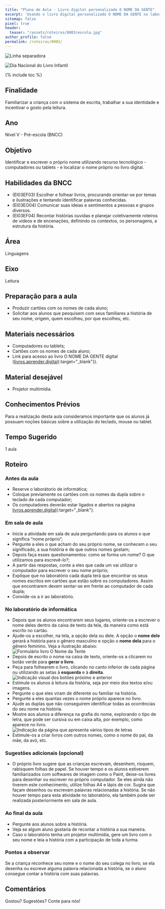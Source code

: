 ```yaml
---
title: "Plano de Aula - Livro digital personalizado O NOME DA GENTE"
excerpt: 'Usando o livro digital personalizado O NOME DA GENTE no laboratório de informática.'
sitemap: false
pixel: true
header: 
  teaser: "/assets/roteiros/0003/escola.jpg" 
author_profile: false
permalink: /roteiros/0003/
---
```

![Linha separadora](/assets/images/line.jpg)

![Dia Nacional do Livro Infantil](/assets/roteiros/0003/escola.jpg)

{% include toc %}

## Finalidade
Familiarizar a criança com o sistema de escrita, trabalhar a sua identidade e incentivar o gosto pela leitura. 

## Ano
Nível V - Pré-escola (BNCC)

## Objetivo
Identificar e escrever o próprio nome utilizando recurso tecnológico - computadores ou tablets -  e localizar o nome próprio no livro digital.

## Habilidades da BNCC
 * (EI03EF03) Escolher e folhear livros, procurando orientar-se por temas e ilustrações e tentando identificar palavras conhecidas.
 * (EI03EO04) Comunicar suas ideias e sentimentos a pessoas e grupos diversos. 
 * (EI03EF04) Recontar histórias ouvidas e planejar coletivamente roteiros de vídeos e de encenações, definindo os contextos, os personagens, a estrutura da história.

## Área
Linguagens

## Eixo
Leitura

## Preparação para a aula
 * Produzir cartões com os nomes de cada aluno;
 * Solicitar aos alunos que pesquisem com seus familiares a história de seu nome, origem, quem escolheu, por que escolheu, etc.

## Materiais necessários 
 * Computadores ou tablets;
 * Cartões com os nomes de cada aluno; 
 * Link para acesso ao livro O NOME DA GENTE digital ([livros.aprender.digital](https://livros.aprender.digital){:target="_blank"}).

## Material desejável
 * Projetor multimídia.

## Conhecimentos Prévios
Para a realização desta aula consideramos importante que os alunos já possuam noções básicas sobre a utilização do teclado, mouse ou tablet.

## Tempo Sugerido  
1 aula

## Roteiro

### Antes da aula
 * Reserve o laborátorio de informática;
 * Coloque previamente os cartões com os nomes da dupla sobre o teclado de cada computador; 
 * Os computadores deverão estar ligados e abertos na página [livros.aprender.digital](https://livros.aprender.digital){:target="_blank"}.

### Em sala de aula
 * Inicie a atividade em sala de aula perguntando para os alunos o que significa  “nome próprio”;
 * Pergunte a eles o que acham do seu próprio nome, se conhecem o seu significado, a sua história e de que outros nomes gostam;
 * Depois faça esses questionamentos: como se forma um nome? O que utilizamos para escrevê-lo?;
 * A partir das respostas, conte a eles que cada um vai utilizar o computador para escrever o seu nome próprio;
 * Explique que no laboratório cada dupla terá que encontrar os seus nomes escritos em cartões que estão sobre os computadores. Assim que encontrarem devem sentar-se em frente ao computador de cada dupla;
 * Convide-os a ir ao laboratório.

### No laboratório de informática
 * Depois que os alunos encontrarem seus lugares, oriente-os a escrever o nome deles dentro da caixa de texto da tela, da maneira como está escrito no cartão. 
 * Ajude-os a escolher, na tela, a opção dela ou dele. A opção o **nome dele** gerará a história para o gênero masculino e opção o **nome dela** para o gênero feminino. Veja a ilustração abaixo: ![Formulário livro O Nome da Tente](/assets/roteiros/0003/home_ondg.jpg)
 * Depois de escrito o nome na caixa de texto, oriente-os a clicarem no botão verde para **gerar o livro**. 
 * Peça para folhearem o livro, clicando no canto inferior de cada página ou utilizando as setas à **esquerda** e à **direita**. ![Indicação visual dos botões próximo e anterior](/assets/roteiros/0003/pag4e5.jpg)
 * Estimule os alunos à leitura da história, seja por meio dos textos e/ou imagens.
 * Pergunte o que eles viram de diferente ou familiar na história. 
 * Pergunte a eles quantas vezes o nome próprio aparece no livro.
 * Ajude as duplas que não conseguirem identificar todas as ocorrências do seu nome na história.
 * Mostre aos alunos a diferença na grafia do nome, explorando o tipo de letra, que pode ser cursiva ou em caixa alta, por exemplo, como aparece no livro.  ![Indicação da página que apresenta vários tipos de letras](/assets/roteiros/0003/varios_fontes.jpg)
* Estimule-os a criar livros com outros nomes, como o nome do pai, da mãe, da avó, etc. 

### Sugestões adicionais (opcional)
 * O próprio livro sugere que as crianças escrevam, desenhem, risquem, rabisquem folhas de papel. Se houver tempo e os alunos estiverem familiarizados com softwares de imagem como o Paint, deixe-os livres para desenhar ou escrever no próprio computador. Se eles ainda não tiverem este conhecimento, utilize folhas A4 e lápis de cor. Sugira que façam desenhos ou escrevam palavras relacionadas a história. Se não houver tempo para esta atividade no laboratório, ela também pode ser realizada posteriormente em sala de aula.

### Ao final da aula
 * Pergunte aos alunos sobre a história. 
 * Veja se algum aluno gostaria de recontar a história a sua maneira.
 * Caso o laboratório tenha um projetor multimídia, gere um livro com o seu nome e leia a história com a participação de toda a turma.

### Pontos a observar
Se a criança reconhece seu nome e o nome do seu colega no livro, se ela desenha ou escreve alguma palavra relacionada a história, se o aluno consegue contar a história com suas palavras. 

## Comentários
Gostou? Sugestões? Conte para nós! 
<div id="fb-root"></div>
<script async defer crossorigin="anonymous" src="https://connect.facebook.net/pt_BR/sdk.js#xfbml=1&version=v5.0&appId=2385506498151963&autoLogAppEvents=1"></script>
<div class="fb-comments" data-href="https://criatividade.digital/roteiros/0003/" data-width="" data-numposts="10"></div>

<script>
  fbq('track', 'ViewContent', {
    content_ids: '2602838116428752',
    content_type: 'p7blezc3s2',
    product_catalog_id: '541148726432127'
  });
</script>